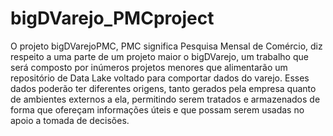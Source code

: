 # bigDVarejo_PMCproject
O projeto bigDVarejoPMC, PMC significa Pesquisa Mensal de Comércio, diz respeito a uma parte de um projeto maior o bigDVarejo, um trabalho que será composto por inúmeros projetos menores que alimentarão um repositório de Data Lake voltado para comportar dados do varejo. Esses dados poderão ter diferentes origens, tanto gerados pela empresa quanto de ambientes externos a ela, permitindo 
serem tratados e armazenados de forma que ofereçam informações úteis e que possam serem usadas no apoio a tomada de decisões.